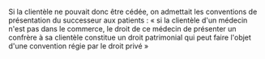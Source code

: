 
Si la clientèle ne pouvait donc être cédée, on admettait les conventions de présentation du successeur aux patients : « si la clientèle d'un médecin n'est pas dans le commerce, le droit de ce médecin de présenter un confrère à sa clientèle constitue un droit patrimonial qui peut faire l'objet d'une convention régie par le droit privé »